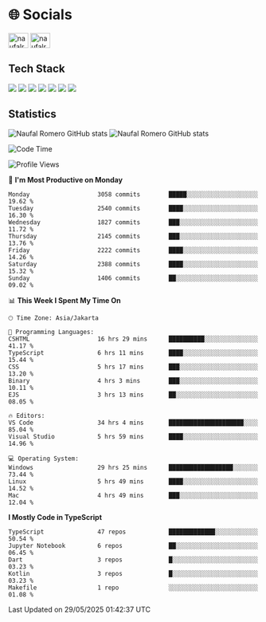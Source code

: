 <h1 align="">🌐 Socials</h1>
<p align="left">
<a href="https://linkedin.com/in/naufal-romero-putra-pratama-9ab816177/" target="blank"><img align="center" src="https://raw.githubusercontent.com/rahuldkjain/github-profile-readme-generator/master/src/images/icons/Social/linked-in-alt.svg" alt="naufalromero" height="30" width="40" /></a>
<a href="https://instagram.com/naufalromero" target="blank"><img align="center" src="https://raw.githubusercontent.com/rahuldkjain/github-profile-readme-generator/master/src/images/icons/Social/instagram.svg" alt="naufalromero" height="30" width="40" /></a>
</p>


<h2 align="">Tech Stack</h2>
<div align="">
  <img src="https://img.shields.io/badge/next.js-000000?style=for-the-badge&logo=nextdotjs&logoColor=white"/>
 <img src="https://img.shields.io/badge/typescript-%23007ACC.svg?style=for-the-badge&logo=typescript&logoColor=white"/>
 <img src="https://img.shields.io/badge/react-%2320232a.svg?style=for-the-badge&logo=react&logoColor=%2361DAFB"/>
 <img src="https://img.shields.io/badge/tailwindcss-%2338B2AC.svg?style=for-the-badge&logo=tailwind-css&logoColor=white"/>
 <img src="https://img.shields.io/badge/Prisma-3982CE?style=for-the-badge&logo=Prisma&logoColor=white"/>
 <img src="https://img.shields.io/badge/javascript-%23323330.svg?style=for-the-badge&logo=javascript&logoColor=%23F7DF1E"/>
 <img src="https://img.shields.io/badge/java-%23ED8B00.svg?style=for-the-badge&logo=openjdk&logoColor=white"/>
</div>


<h2 align="">Statistics</h2>
<div align="">
<img src="https://github-readme-stats-xi-nine-74.vercel.app/api?username=romves&show_icons=true&theme=tokyonight&include_all_commits=true&count_private=true" alt="Naufal Romero GitHub stats"/>
<img src="https://github-readme-stats-xi-nine-74.vercel.app/api/top-langs/?username=romves&theme=tokyonight&hide_border=false&include_all_commits=true&count_private=true&layout=compact" alt="Naufal Romero GitHub stats"/>
</div>

<!--START_SECTION:waka-->
![Code Time](http://img.shields.io/badge/Code%20Time-2%2C483%20hrs%2045%20mins-blue)

![Profile Views](http://img.shields.io/badge/Profile%20Views-0-blue)

📅 **I'm Most Productive on Monday** 

```text
Monday                   3058 commits        █████░░░░░░░░░░░░░░░░░░░░   19.62 % 
Tuesday                  2540 commits        ████░░░░░░░░░░░░░░░░░░░░░   16.30 % 
Wednesday                1827 commits        ███░░░░░░░░░░░░░░░░░░░░░░   11.72 % 
Thursday                 2145 commits        ███░░░░░░░░░░░░░░░░░░░░░░   13.76 % 
Friday                   2222 commits        ████░░░░░░░░░░░░░░░░░░░░░   14.26 % 
Saturday                 2388 commits        ████░░░░░░░░░░░░░░░░░░░░░   15.32 % 
Sunday                   1406 commits        ██░░░░░░░░░░░░░░░░░░░░░░░   09.02 % 
```


📊 **This Week I Spent My Time On** 

```text
🕑︎ Time Zone: Asia/Jakarta

💬 Programming Languages: 
CSHTML                   16 hrs 29 mins      ██████████░░░░░░░░░░░░░░░   41.17 % 
TypeScript               6 hrs 11 mins       ████░░░░░░░░░░░░░░░░░░░░░   15.44 % 
CSS                      5 hrs 17 mins       ███░░░░░░░░░░░░░░░░░░░░░░   13.20 % 
Binary                   4 hrs 3 mins        ███░░░░░░░░░░░░░░░░░░░░░░   10.11 % 
EJS                      3 hrs 13 mins       ██░░░░░░░░░░░░░░░░░░░░░░░   08.05 % 

🔥 Editors: 
VS Code                  34 hrs 4 mins       █████████████████████░░░░   85.04 % 
Visual Studio            5 hrs 59 mins       ████░░░░░░░░░░░░░░░░░░░░░   14.96 % 

💻 Operating System: 
Windows                  29 hrs 25 mins      ██████████████████░░░░░░░   73.44 % 
Linux                    5 hrs 49 mins       ████░░░░░░░░░░░░░░░░░░░░░   14.52 % 
Mac                      4 hrs 49 mins       ███░░░░░░░░░░░░░░░░░░░░░░   12.04 % 
```

**I Mostly Code in TypeScript** 

```text
TypeScript               47 repos            █████████████░░░░░░░░░░░░   50.54 % 
Jupyter Notebook         6 repos             ██░░░░░░░░░░░░░░░░░░░░░░░   06.45 % 
Dart                     3 repos             █░░░░░░░░░░░░░░░░░░░░░░░░   03.23 % 
Kotlin                   3 repos             █░░░░░░░░░░░░░░░░░░░░░░░░   03.23 % 
Makefile                 1 repo              ░░░░░░░░░░░░░░░░░░░░░░░░░   01.08 % 
```




 Last Updated on 29/05/2025 01:42:37 UTC
<!--END_SECTION:waka-->
